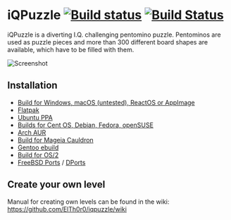 # iQPuzzle [![Build status](https://ci.appveyor.com/api/projects/status/wn8nxv8qt26j1eyh/branch/master?svg=true)](https://ci.appveyor.com/project/ElTh0r0/iqpuzzle/branch/master) [![Build Status](https://travis-ci.com/ElTh0r0/iqpuzzle.svg?branch=master)](https://travis-ci.com/ElTh0r0/iqpuzzle)
iQPuzzle is a diverting I.Q. challenging pentomino puzzle. Pentominos are used as puzzle pieces and more than 300 different board shapes are available, which have to be filled with them.

![Screenshot](https://user-images.githubusercontent.com/26674558/93668022-33d13180-fa8a-11ea-9279-b8f4d8c5c217.png)

## Installation
* [Build for Windows, macOS (untested), ReactOS or AppImage](https://github.com/ElTh0r0/iqpuzzle/releases/latest)
* [Flatpak](https://flathub.org/apps/details/com.github.elth0r0.iqpuzzle)
* [Ubuntu PPA](https://launchpad.net/~elthoro/+archive/iqpuzzle)
* [Builds for Cent OS, Debian, Fedora, openSUSE](http://software.opensuse.org/download.html?project=home%3AElThoro&package=iqpuzzle)
* [Arch AUR](https://aur.archlinux.org/packages/iqpuzzle/)
* [Build for Mageia Cauldron](https://madb.mageia.org/package/show/name/iqpuzzle/release/cauldron/application/0)
* [Gentoo ebuild](https://github.com/ElTh0r0/iqpuzzle/tree/packaging/ebuild)
* [Build for OS/2](http://www.ecsoft2.org/iqpuzzle)
* [FreeBSD Ports](https://www.freshports.org/games/iqpuzzle) / [DPorts](https://github.com/DragonFlyBSD/DPorts/tree/master/games/iqpuzzle)

## Create your own level
Manual for creating own levels can be found in the wiki: https://github.com/ElTh0r0/iqpuzzle/wiki
